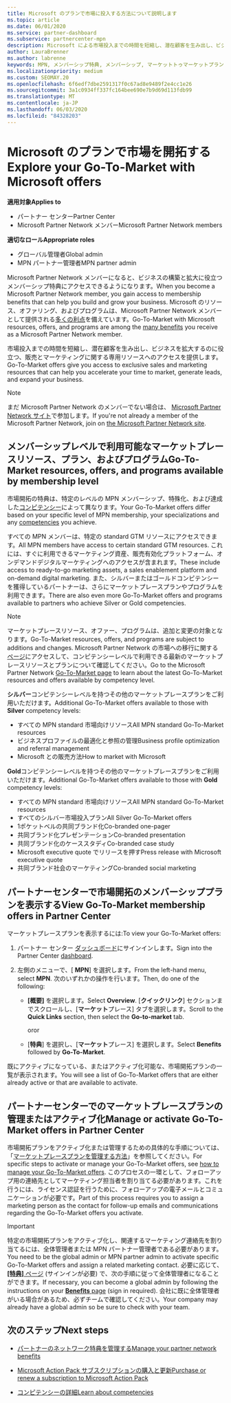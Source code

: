 ```yaml
---
title: Microsoft のプランで市場に投入する方法について説明します
ms.topic: article
ms.date: 06/01/2020
ms.service: partner-dashboard
ms.subservice: partnercenter-mpn
description: Microsoft による市場投入までの時間を短縮し、潜在顧客を生み出し、ビジネスを拡大するのに役立つ情報を提供します。
author: LauraBrenner
ms.author: labrenne
keywords: MPN, メンバーシップ特典, メンバーシップ, マーケットトゥマーケットプラン, Microsoft との市場投入, マーケットへの移行, ゴールドメンバーシップ, シルバーメンバーシップ
ms.localizationpriority: medium
ms.custom: SEOMAY.20
ms.openlocfilehash: 6f6edf7dbe2591317f0c67ad8e9489f2e4cc1e26
ms.sourcegitcommit: 3a1c0934ff337fc164bee690e7b9d69d113fdb99
ms.translationtype: MT
ms.contentlocale: ja-JP
ms.lasthandoff: 06/03/2020
ms.locfileid: "84328203"
---
```

# <a name="explore-your-go-to-market-with-microsoft-offers"></a><span data-ttu-id="ec008-104">Microsoft のプランで市場を開拓する</span><span class="sxs-lookup"><span data-stu-id="ec008-104">Explore your Go-To-Market with Microsoft offers</span></span>

<span data-ttu-id="ec008-105">**適用対象**</span><span class="sxs-lookup"><span data-stu-id="ec008-105">**Applies to**</span></span>

- <span data-ttu-id="ec008-106">パートナー センター</span><span class="sxs-lookup"><span data-stu-id="ec008-106">Partner Center</span></span>
- <span data-ttu-id="ec008-107">Microsoft Partner Network メンバー</span><span class="sxs-lookup"><span data-stu-id="ec008-107">Microsoft Partner Network members</span></span>

<span data-ttu-id="ec008-108">**適切なロール**</span><span class="sxs-lookup"><span data-stu-id="ec008-108">**Appropriate roles**</span></span>

- <span data-ttu-id="ec008-109">グローバル管理者</span><span class="sxs-lookup"><span data-stu-id="ec008-109">Global admin</span></span>
- <span data-ttu-id="ec008-110">MPN パートナー管理者</span><span class="sxs-lookup"><span data-stu-id="ec008-110">MPN partner admin</span></span>

<span data-ttu-id="ec008-111">Microsoft Partner Network メンバーになると、ビジネスの構築と拡大に役立つメンバーシップ特典にアクセスできるようになります。</span><span class="sxs-lookup"><span data-stu-id="ec008-111">When you become a Microsoft Partner Network member, you gain access to membership benefits that can help you build and grow your business.</span></span> <span data-ttu-id="ec008-112">Microsoft のリソース、オファリング、およびプログラムは、Microsoft Partner Network メンバーとして提供される[多くの利点](https://partner.microsoft.com/manage-your-partner-network-benefits)を備えています。</span><span class="sxs-lookup"><span data-stu-id="ec008-112">Go-To-Market with Microsoft resources, offers, and programs are among the [many benefits](https://partner.microsoft.com/manage-your-partner-network-benefits) you receive as a Microsoft Partner Network member.</span></span>

<span data-ttu-id="ec008-113">市場投入までの時間を短縮し、潜在顧客を生み出し、ビジネスを拡大するのに役立つ、販売とマーケティングに関する専用リソースへのアクセスを提供します。</span><span class="sxs-lookup"><span data-stu-id="ec008-113">Go-To-Market offers give you access to exclusive sales and marketing resources that can help you accelerate your time to market, generate leads, and expand your business.</span></span>

>[!NOTE]
><span data-ttu-id="ec008-114">まだ Microsoft Partner Network のメンバーでない場合は、 [Microsoft Partner Network サイト](https://partner.microsoft.com/membership)で参加します。</span><span class="sxs-lookup"><span data-stu-id="ec008-114">If you're not already a member of the Microsoft Partner Network, join on [the Microsoft Partner Network site](https://partner.microsoft.com/membership).</span></span>

## <a name="go-to-market-resources-offers-and-programs-available-by-membership-level"></a><span data-ttu-id="ec008-115">メンバーシップレベルで利用可能なマーケットプレースリソース、プラン、およびプログラム</span><span class="sxs-lookup"><span data-stu-id="ec008-115">Go-To-Market resources, offers, and programs available by membership level</span></span>

<span data-ttu-id="ec008-116">市場開拓の特典は、特定のレベルの MPN メンバーシップ、特殊化、および達成した[コンピテンシー](learn-about-competencies.md)によって異なります。</span><span class="sxs-lookup"><span data-stu-id="ec008-116">Your Go-To-Market offers differ based on your specific level of MPN membership, your specializations and any [competencies](learn-about-competencies.md) you achieve.</span></span>

<span data-ttu-id="ec008-117">すべての MPN メンバーは、特定の standard GTM リソースにアクセスできます。</span><span class="sxs-lookup"><span data-stu-id="ec008-117">All MPN members have access to certain standard GTM resources.</span></span> <span data-ttu-id="ec008-118">これには、すぐに利用できるマーケティング資産、販売有効化プラットフォーム、オンデマンドデジタルマーケティングへのアクセスが含まれます。</span><span class="sxs-lookup"><span data-stu-id="ec008-118">These include access to ready-to-go marketing assets, a sales enablement platform and on-demand digital marketing.</span></span> <span data-ttu-id="ec008-119">また、シルバーまたはゴールドコンピテンシーを獲得しているパートナーは、さらにマーケットプレースプランやプログラムを利用できます。</span><span class="sxs-lookup"><span data-stu-id="ec008-119">There are also even more Go-To-Market offers and programs available to partners who achieve Silver or Gold competencies.</span></span>

>[!NOTE]
><span data-ttu-id="ec008-120">マーケットプレースリソース、オファー、プログラムは、追加と変更の対象となります。</span><span class="sxs-lookup"><span data-stu-id="ec008-120">Go-To-Market resources, offers, and programs are subject to additions and changes.</span></span> <span data-ttu-id="ec008-121">Microsoft Partner Network の市場への移行に関する[ページ](https://partner.microsoft.com/membership/go-to-market)にアクセスして、コンピテンシーレベルで利用できる最新のマーケットプレースリソースとプランについて確認してください。</span><span class="sxs-lookup"><span data-stu-id="ec008-121">Go to the Microsoft Partner Network [Go-To-Market page](https://partner.microsoft.com/membership/go-to-market) to learn about the latest Go-To-Market resources and offers available by competency level.</span></span>

<span data-ttu-id="ec008-122">**シルバー**コンピテンシーレベルを持つその他のマーケットプレースプランをご利用いただけます。</span><span class="sxs-lookup"><span data-stu-id="ec008-122">Additional Go-To-Market offers available to those with **Silver** competency levels:</span></span>

- <span data-ttu-id="ec008-123">すべての MPN standard 市場向けリソース</span><span class="sxs-lookup"><span data-stu-id="ec008-123">All MPN standard Go-To-Market resources</span></span>
- <span data-ttu-id="ec008-124">ビジネスプロファイルの最適化と参照の管理</span><span class="sxs-lookup"><span data-stu-id="ec008-124">Business profile optimization and referral management</span></span>
- <span data-ttu-id="ec008-125">Microsoft との販売方法</span><span class="sxs-lookup"><span data-stu-id="ec008-125">How to market with Microsoft</span></span>

<span data-ttu-id="ec008-126">**Gold**コンピテンシーレベルを持つその他のマーケットプレースプランをご利用いただけます。</span><span class="sxs-lookup"><span data-stu-id="ec008-126">Additional Go-To-Market offers available to those with **Gold** competency levels:</span></span>

- <span data-ttu-id="ec008-127">すべての MPN standard 市場向けリソース</span><span class="sxs-lookup"><span data-stu-id="ec008-127">All MPN standard Go-To-Market resources</span></span>
- <span data-ttu-id="ec008-128">すべてのシルバー市場投入プラン</span><span class="sxs-lookup"><span data-stu-id="ec008-128">All Silver Go-To-Market offers</span></span>
- <span data-ttu-id="ec008-129">1ポケットベルの共同ブランド化</span><span class="sxs-lookup"><span data-stu-id="ec008-129">Co-branded one-pager</span></span>
- <span data-ttu-id="ec008-130">共同ブランド化プレゼンテーション</span><span class="sxs-lookup"><span data-stu-id="ec008-130">Co-branded presentation</span></span>
- <span data-ttu-id="ec008-131">共同ブランド化のケーススタディ</span><span class="sxs-lookup"><span data-stu-id="ec008-131">Co-branded case study</span></span>
- <span data-ttu-id="ec008-132">Microsoft executive quote でリリースを押す</span><span class="sxs-lookup"><span data-stu-id="ec008-132">Press release with Microsoft executive quote</span></span>
- <span data-ttu-id="ec008-133">共同ブランド社会のマーケティング</span><span class="sxs-lookup"><span data-stu-id="ec008-133">Co-branded social marketing</span></span>

## <a name="view-go-to-market-membership-offers-in-partner-center"></a><span data-ttu-id="ec008-134">パートナーセンターで市場開拓のメンバーシッププランを表示する</span><span class="sxs-lookup"><span data-stu-id="ec008-134">View Go-To-Market membership offers in Partner Center</span></span>

<span data-ttu-id="ec008-135">マーケットプレースプランを表示するには:</span><span class="sxs-lookup"><span data-stu-id="ec008-135">To view your Go-To-Market offers:</span></span>

1. <span data-ttu-id="ec008-136">パートナー センター [ダッシュボード]( https://docs.microsoft.com/partner-center/)にサインインします。</span><span class="sxs-lookup"><span data-stu-id="ec008-136">Sign into the Partner Center [dashboard]( https://docs.microsoft.com/partner-center/).</span></span>

2. <span data-ttu-id="ec008-137">左側のメニューで、[ **MPN**] を選択します。</span><span class="sxs-lookup"><span data-stu-id="ec008-137">From the left-hand menu, select **MPN**.</span></span> <span data-ttu-id="ec008-138">次のいずれかの操作を行います。</span><span class="sxs-lookup"><span data-stu-id="ec008-138">Then, do one of the following:</span></span>

    - <span data-ttu-id="ec008-139">**[概要]** を選択します。</span><span class="sxs-lookup"><span data-stu-id="ec008-139">Select **Overview**.</span></span> <span data-ttu-id="ec008-140">[**クイックリンク**] セクションまでスクロールし、[**マーケット**プレース] タブを選択します。</span><span class="sxs-lookup"><span data-stu-id="ec008-140">Scroll to the **Quick Links** section, then select the **Go-to-market** tab.</span></span>

      <span data-ttu-id="ec008-141">or</span><span class="sxs-lookup"><span data-stu-id="ec008-141">or</span></span>

    - <span data-ttu-id="ec008-142">[**特典**] を選択し、[**マーケット**プレース] を選択します。</span><span class="sxs-lookup"><span data-stu-id="ec008-142">Select **Benefits** followed by **Go-To-Market**.</span></span>

<span data-ttu-id="ec008-143">既にアクティブになっている、またはアクティブ化可能な、市場開拓プランの一覧が表示されます。</span><span class="sxs-lookup"><span data-stu-id="ec008-143">You will see a list of Go-To-Market offers that are either already active or that are available to activate.</span></span>

## <a name="manage-or-activate-go-to-market-offers-in-partner-center"></a><span data-ttu-id="ec008-144">パートナーセンターでのマーケットプレースプランの管理またはアクティブ化</span><span class="sxs-lookup"><span data-stu-id="ec008-144">Manage or activate Go-To-Market offers in Partner Center</span></span>

<span data-ttu-id="ec008-145">市場開拓プランをアクティブ化または管理するための具体的な手順については、「[マーケットプレースプランを管理する方法](manage-your-partner-network-benefits.md#manage-go-to-market-offers)」を参照してください。</span><span class="sxs-lookup"><span data-stu-id="ec008-145">For specific steps to activate or manage your Go-To-Market offers, see [how to manage your Go-To-Market offers](manage-your-partner-network-benefits.md#manage-go-to-market-offers).</span></span> <span data-ttu-id="ec008-146">このプロセスの一環として、フォローアップ用の連絡先としてマーケティング担当者を割り当てる必要があります。これを行うには、ライセンス認証を行うために、フォローアップの電子メールとコミュニケーションが必要です。</span><span class="sxs-lookup"><span data-stu-id="ec008-146">Part of this process requires you to assign a marketing person as the contact for follow-up emails and communications regarding the Go-To-Market offers you activate.</span></span>

>[!IMPORTANT]
><span data-ttu-id="ec008-147">特定の市場開拓プランをアクティブ化し、関連するマーケティング連絡先を割り当てるには、全体管理者または MPN パートナー管理者である必要があります。</span><span class="sxs-lookup"><span data-stu-id="ec008-147">You need to be the global admin or MPN partner admin to activate specific Go-To-Market offers and assign a related marketing contact.</span></span> <span data-ttu-id="ec008-148">必要に応じて、[ **[特典]** ページ](https://partnercenter.microsoft.com/pcv/partnership/benefits) (サインインが必要) で、次の手順に従って全体管理者になることができます。</span><span class="sxs-lookup"><span data-stu-id="ec008-148">If necessary, you can become a global admin by following the instructions on your [**Benefits** page](https://partnercenter.microsoft.com/pcv/partnership/benefits) (sign in required).</span></span> <span data-ttu-id="ec008-149">会社に既に全体管理者がいる場合があるため、必ずチームで確認してください。</span><span class="sxs-lookup"><span data-stu-id="ec008-149">Your company may already have a global admin so be sure to check with your team.</span></span>

## <a name="next-steps"></a><span data-ttu-id="ec008-150">次のステップ</span><span class="sxs-lookup"><span data-stu-id="ec008-150">Next steps</span></span>

- [<span data-ttu-id="ec008-151">パートナーのネットワーク特典を管理する</span><span class="sxs-lookup"><span data-stu-id="ec008-151">Manage your partner network benefits</span></span>](manage-your-partner-network-benefits.md)

- [<span data-ttu-id="ec008-152">Microsoft Action Pack サブスクリプションの購入と更新</span><span class="sxs-lookup"><span data-stu-id="ec008-152">Purchase or renew a subscription to Microsoft Action Pack</span></span>](mpn-get-action-pack.md)

- [<span data-ttu-id="ec008-153">コンピテンシーの詳細</span><span class="sxs-lookup"><span data-stu-id="ec008-153">Learn about competencies</span></span>](learn-about-competencies.md)
